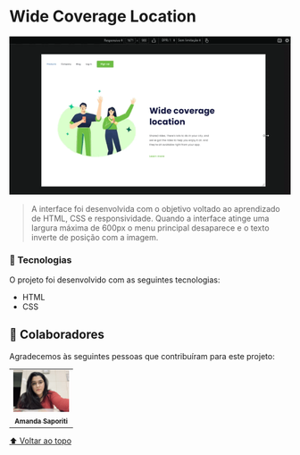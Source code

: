 # Wide Coverage Location

<img src="./img/wide-location-video.gif" alt="exemplo imagem">

> A interface foi desenvolvida com o objetivo voltado ao aprendizado de HTML, CSS e responsividade. Quando a interface atinge uma largura máxima de 600px o menu principal desaparece e o texto inverte de posição com a imagem.

### 🚀 Tecnologias

O projeto foi desenvolvido com as seguintes tecnologias:

- HTML
- CSS

## 🤝 Colaboradores

Agradecemos às seguintes pessoas que contribuíram para este projeto:

<table>
  <tr>
    <td align="center">
      <a href="#">
        <img src="./img/amanda.jpg" width="100px;" alt="Foto da Amanda"/><br>
        <sub>
          <b>Amanda Saporiti</b>
        </sub>
      </a>
    </td>
  </tr>
</table>

[⬆ Voltar ao topo](#wide-coverage-location)<br>
